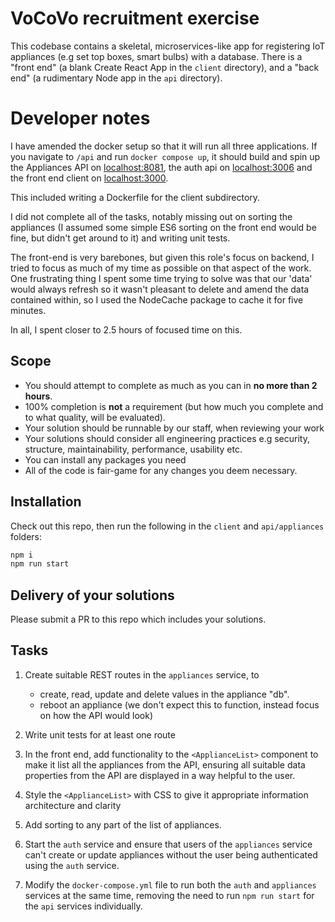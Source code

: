 # VoCoVo recruitment exercise

This codebase contains a skeletal, microservices-like app for registering IoT appliances (e.g set top boxes, smart bulbs) with a database. There is a "front end" (a blank Create React App in the `client` directory), and a "back end" (a rudimentary Node app in the `api` directory).

# Developer notes
I have amended the docker setup so that it will run all three applications. If you navigate to `/api` and run `docker compose up`, it should build and spin up the Appliances API on [localhost:8081](http://localhost:8081), the auth api on [localhost:3006](http://localhost:3006) and the front end client on [localhost:3000](http://localhost:3000).

This included writing a Dockerfile for the client subdirectory.

I did not complete all of the tasks, notably missing out on sorting the appliances (I assumed some simple ES6 sorting on the front end would be fine, but didn't get around to it) and writing unit tests.

The front-end is very barebones, but given this role's focus on backend, I tried to focus as much of my time as possible on that aspect of the work. One frustrating thing I spent some time trying to solve was that our 'data' would always refresh so it wasn't pleasant to delete and amend the data contained within, so I used the NodeCache package to cache it for five minutes.

In all, I spent closer to 2.5 hours of focused time on this.

## Scope

- You should attempt to complete as much as you can in **no more than 2 hours**.
- 100% completion is **not** a requirement (but how much you complete and to what quality, will be evaluated).
- Your solution should be runnable by our staff, when reviewing your work
- Your solutions should consider all engineering practices e.g security, structure, maintainability, performance, usability etc.
- You can install any packages you need
- All of the code is fair-game for any changes you deem necessary.

## Installation

Check out this repo, then run the following in the `client` and `api/appliances` folders:

```bash
npm i
npm run start
```

## Delivery of your solutions

Please submit a PR to this repo which includes your solutions.

## Tasks

1. Create suitable REST routes in the `appliances` service, to

   - create, read, update and delete values in the appliance "db".
   - reboot an appliance (we don't expect this to function, instead focus on how the API would look)

1. Write unit tests for at least one route
1. In the front end, add functionality to the `<ApplianceList>` component to make it list all the appliances from the API, ensuring all suitable data properties from the API are displayed in a way helpful to the user.
1. Style the `<ApplianceList>` with CSS to give it appropriate information architecture and clarity
1. Add sorting to any part of the list of appliances.

1. Start the `auth` service and ensure that users of the `appliances` service can't create or update appliances without the user being authenticated using the `auth` service.

1. Modify the `docker-compose.yml` file to run both the `auth` and `appliances` services at the same time, removing the need to run `npm run start` for the `api` services individually.
